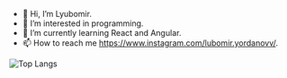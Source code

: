 - 👋 Hi, I’m Lyubomir.                                                                             
- 👀 I’m interested in programming.
- 🌱 I’m currently learning React and Angular.                       
- 📫 How to reach me https://www.instagram.com/lubomir.yordanovv/.  

![Top Langs](https://github-readme-stats.vercel.app/api/top-langs/?username=lyubomir08&layout=compact)  
